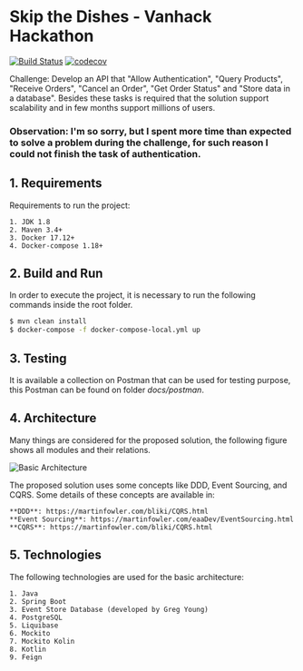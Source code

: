 # Skip the Dishes - Vanhack Hackathon

[![Build Status](https://travis-ci.org/bbranquinho/skip-the-dishes.svg?branch=master)](https://travis-ci.org/bbranquinho/skip-the-dishes) [![codecov](https://codecov.io/gh/bbranquinho/skip-the-dishes/branch/master/graph/badge.svg)](https://codecov.io/gh/bbranquinho/skip-the-dishes)

Challenge: Develop an API that "Allow Authentication", "Query Products", "Receive Orders", "Cancel an Order", "Get Order Status" and "Store data in a database". Besides these tasks is required that the solution support scalability and in few months support millions of users.  
  
### **Observation: I'm so sorry, but I spent more time than expected to solve a problem during the challenge, for such reason I could not finish the task of authentication.** 

## 1. Requirements

Requirements to run the project:

    1. JDK 1.8
    2. Maven 3.4+
    3. Docker 17.12+
    4. Docker-compose 1.18+

## 2. Build and Run

In order to execute the project, it is necessary to run the following commands inside the root folder.

```sh
$ mvn clean install
$ docker-compose -f docker-compose-local.yml up
```

## 3. Testing

It is available a collection on Postman that can be used for testing purpose, this Postman can be found on folder *docs/postman*.

## 4. Architecture

Many things are considered for the proposed solution, the following figure shows all modules and their relations.

![Basic Architecture](https://user-images.githubusercontent.com/1013619/37637807-8a7c911e-2be8-11e8-9a09-71091317f36a.png)

The proposed solution uses some concepts like DDD, Event Sourcing, and CQRS. Some details of these concepts are available in:

    **DDD**: https://martinfowler.com/bliki/CQRS.html
    **Event Sourcing**: https://martinfowler.com/eaaDev/EventSourcing.html
    **CQRS**: https://martinfowler.com/bliki/CQRS.html

## 5. Technologies

The following technologies are used for the basic architecture: 

    1. Java
    2. Spring Boot
    3. Event Store Database (developed by Greg Young)
    4. PostgreSQL
    5. Liquibase
    6. Mockito
    7. Mockito Kolin
    8. Kotlin
    9. Feign

